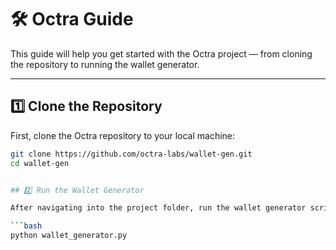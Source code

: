 # 🛠️ Octra Guide

This guide will help you get started with the Octra project — from cloning the repository to running the wallet generator.

---

## 1️⃣ Clone the Repository

First, clone the Octra repository to your local machine:

```bash
git clone https://github.com/octra-labs/wallet-gen.git
cd wallet-gen


## 2️⃣ Run the Wallet Generator

After navigating into the project folder, run the wallet generator script:

```bash
python wallet_generator.py

